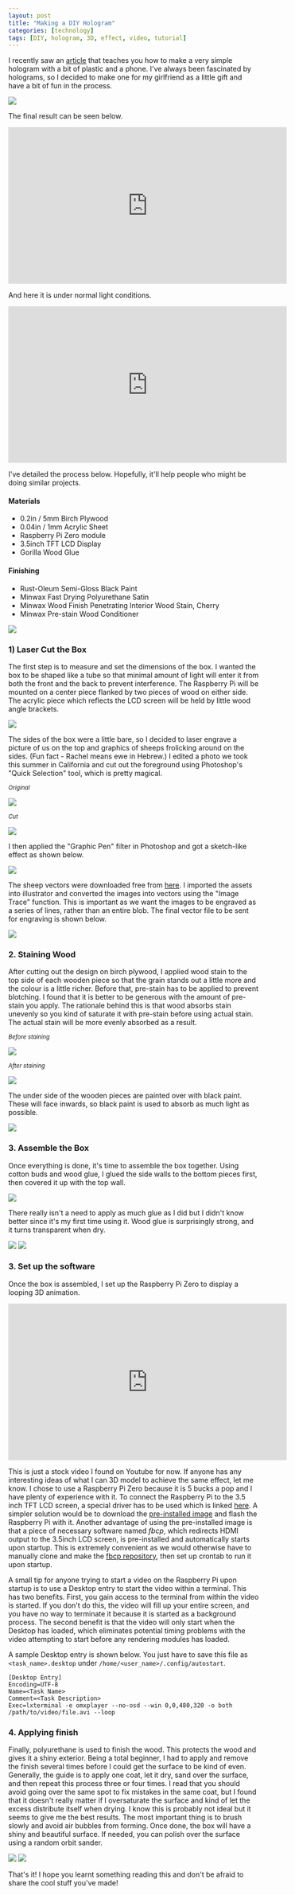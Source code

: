 ```yaml
---
layout: post
title: "Making a DIY Hologram"
categories: [technology]
tags: [DIY, hologram, 3D, effect, video, tutorial]
---
```


I recently saw an [article](https://www.telegraph.co.uk/technology/mobile-phones/11780393/How-to-turn-your-phone-into-a-3D-hologram-projector.html) that teaches you how to make a very simple hologram with a bit of plastic and a phone. I've always been fascinated by holograms, so I decided to make one for my girlfriend as a little gift and have a bit of fun in the process. 

<img src="/assets/images/hologram.jpg" class="thumbnail">

The final result can be seen below.

<iframe width="560" height="315" src="https://www.youtube.com/embed/PNDoPP2o-Co" frameborder="0" allowfullscreen></iframe>

And here it is under normal light conditions.

<iframe width="560" height="315" src="https://www.youtube.com/embed/sWWBp5LZS3E" frameborder="0" allowfullscreen></iframe>

I've detailed the process below. Hopefully, it'll help people who might be doing similar projects.

#### Materials
* 0.2in / 5mm Birch Plywood
* 0.04in / 1mm Acrylic Sheet
* Raspberry Pi Zero module
* 3.5inch TFT LCD Display
* Gorilla Wood Glue

#### Finishing
* Rust-Oleum Semi-Gloss Black Paint
* Minwax Fast Drying Polyurethane Satin
* Minwax Wood Finish Penetrating Interior Wood Stain, Cherry
* Minwax Pre-stain Wood Conditioner

<img src="/assets/images/wood_finish.jpg" class="thumbnail">

### 1) Laser Cut the Box

The first step is to measure and set the dimensions of the box. I wanted the box to be shaped like a tube so that minimal amount of light will enter it from both the front and the back to prevent interference. The Raspberry Pi will be mounted on a center piece flanked by two pieces of wood on either side. The acrylic piece which reflects the LCD screen will be held by little wood angle brackets.

<img src="/assets/images/lasercut_box.svg" class="thumbnail">

The sides of the box were a little bare, so I decided to laser engrave a picture of us on the top and graphics of sheeps frolicking around on the sides. (Fun fact - Rachel means ewe in Hebrew.) I edited a photo we took this summer in California and cut out the foreground using Photoshop's "Quick Selection" tool, which is pretty magical.

*<sub>Original</sub>*

<img src="/assets/images/portrait_original.jpg" class="thumbnail">

*<sub>Cut</sub>*

<img src="/assets/images/portrait_cut.jpg" class="thumbnail">

I then applied the "Graphic Pen" filter in Photoshop and got a sketch-like effect as shown below.

<img src="/assets/images/portrait_sketch.png" class="thumbnail">

The sheep vectors were downloaded free from [here](https://www.vecteezy.com/vector-art/85746-cute-sheep-vectors). I imported the assets into illustrator and converted the images into vectors using the "Image Trace" function. This is important as we want the images to be engraved as a series of lines, rather than an entire blob. The final vector file to be sent for engraving is shown below.

<img src="/assets/images/lasercut_everything.svg" class="thumbnail">

### 2. Staining Wood

After cutting out the design on birch plywood, I applied wood stain to the top side of each wooden piece so that the grain stands out a little more and the colour is a little richer. Before that, pre-stain has to be applied to prevent blotching. I found that it is better to be generous with the amount of pre-stain you apply. The rationale behind this is that wood absorbs stain unevenly so you kind of saturate it with pre-stain before using actual stain. The actual stain will be more evenly absorbed as a result.

*<sub>Before staining</sub>*

<img src="/assets/images/stain_before.jpg" class="thumbnail">

*<sub>After staining</sub>*

<img src="/assets/images/stain_after.jpg" class="thumbnail">

The under side of the wooden pieces are painted over with black paint. These will face inwards, so black paint is used to absorb as much light as possible. 

<img src="/assets/images/stain_painted.jpg" class="thumbnail">

### 3. Assemble the Box

Once everything is done, it's time to assemble the box together. Using cotton buds and wood glue, I glued the side walls to the bottom pieces first, then covered it up with the top wall. 

<img src="/assets/images/wood_glue.jpg" class="thumbnail">

There really isn't a need to apply as much glue as I did but I didn't know better since it's my first time using it. Wood glue is surprisingly strong, and it turns transparent when dry.

<img src="/assets/images/box_glued_front.jpg" class="thumbnail">

<img src="/assets/images/box_glued_side.jpg" class="thumbnail">

### 3. Set up the software

Once the box is assembled, I set up the Raspberry Pi Zero to display a looping 3D animation.

<iframe width="560" height="315" src="https://www.youtube.com/embed/wp7WiBWxDok" frameborder="0" allowfullscreen></iframe>

This is just a stock video I found on Youtube for now. If anyone has any interesting ideas of what I can 3D model to achieve the same effect, let me know. I chose to use a Raspberry Pi Zero because it is 5 bucks a pop and I have plenty of experience with it. To connect the Raspberry Pi to the 3.5 inch TFT LCD screen, a special driver has to be used which is linked [here](https://www.waveshare.com/wiki/3.5inch_RPi_LCD_\(A\)#Driver). A simpler solution would be to download the [pre-installed image](https://www.waveshare.com/wiki/3.5inch_RPi_LCD_\(A\)#Image) and flash the Raspberry Pi with it. Another advantage of using the pre-installed image is that a piece of necessary software named *fbcp*, which redirects HDMI output to the 3.5inch LCD screen, is pre-installed and automatically starts upon startup. This is extremely convenient as we would otherwise have to manually clone and make the [fbcp repository](https://github.com/tasanakorn/rpi-fbcp), then set up crontab to run it upon startup.

A small tip for anyone trying to start a video on the Raspberry Pi upon startup is to use a Desktop entry to start the video within a terminal. This has two benefits. First, you gain access to the terminal from within the video is started. If you don't do this, the video will fill up your entire screen, and you have no way to terminate it because it is started as a background process. The second benefit is that the video will only start when the Desktop has loaded, which eliminates potential timing problems with the video attempting to start before any rendering modules has loaded.

A sample Desktop entry is shown below. You just have to save this file as `<task_name>.desktop` under `/home/<user_name>/.config/autostart`.

```
[Desktop Entry]
Encoding=UTF-8
Name=<Task Name>
Comment=<Task Description>
Exec=lxterminal -e omxplayer --no-osd --win 0,0,480,320 -o both /path/to/video/file.avi --loop
```

### 4. Applying finish

Finally, polyurethane is used to finish the wood. This protects the wood and gives it a shiny exterior. Being a total beginner, I had to apply and remove the finish several times before I could get the surface to be kind of even. Generally, the guide is to apply one coat, let it dry, sand over the surface, and then repeat this process three or four times. I read that you should avoid going over the same spot to fix mistakes in the same coat, but I found that it doesn't really matter if I oversaturate the surface and kind of let the excess distribute itself when drying. I know this is probably not ideal but it seems to give me the best results. The most important thing is to brush slowly and avoid air bubbles from forming. Once done, the box will have a shiny and beautiful surface. If needed, you can polish over the surface using a random orbit sander.

<img src="/assets/images/box_finished_side.jpg" class="thumbnail">

<img src="/assets/images/box_finished_top.jpg" class="thumbnail">

That's it! I hope you learnt something reading this and don't be afraid to share the cool stuff you've made!
